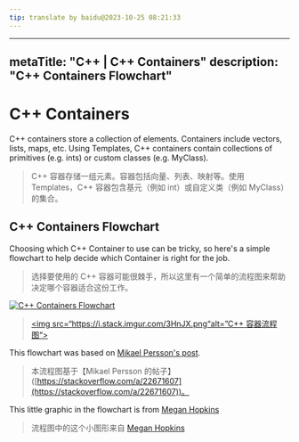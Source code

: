 ```yaml
---
tip: translate by baidu@2023-10-25 08:21:33
---
```

---

metaTitle: "C++ | C++ Containers"
description: "C++ Containers Flowchart"
---------------------------------------

# C++ Containers

C++ containers store a collection of elements.  Containers include vectors, lists, maps, etc.  Using Templates, C++ containers contain collections of primitives (e.g. ints) or custom classes (e.g. MyClass).

> C++ 容器存储一组元素。容器包括向量、列表、映射等。使用 Templates，C++ 容器包含基元（例如 int）或自定义类（例如 MyClass）的集合。

## C++ Containers Flowchart

Choosing which C++ Container to use can be tricky, so here's a simple flowchart to help decide which Container is right for the job.

> 选择要使用的 C++ 容器可能很棘手，所以这里有一个简单的流程图来帮助决定哪个容器适合这份工作。

[<img src="https://i.stack.imgur.com/3HnJX.png" alt="C++ Containers Flowchart">](https://docs.google.com/drawings/d/1c-qvy499kxaYXM70DM34rOnEBCzgQLopyNDEXdaK0eU/edit)

> [<img src=“https://i.stack.imgur.com/3HnJX.png“alt=”C++ 容器流程图“>](https://docs.google.com/drawings/d/1c-qvy499kxaYXM70DM34rOnEBCzgQLopyNDEXdaK0eU/edit)

This flowchart was based on [Mikael Persson's post](https://stackoverflow.com/a/22671607).

> 本流程图基于【Mikael Persson 的帖子】([https://stackoverflow.com/a/22671607](https://stackoverflow.com/a/22671607))。

This little graphic in the flowchart is from [Megan Hopkins](https://dribbble.com/shots/1673636-Pushpop)

> 流程图中的这个小图形来自 [Megan Hopkins](https://dribbble.com/shots/1673636-Pushpop)
